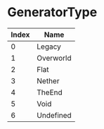 # GeneratorType

Index | Name
--- | ---
0 | Legacy
1 | Overworld
2 | Flat
3 | Nether
4 | TheEnd
5 | Void
6 | Undefined